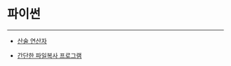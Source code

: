 # 파이썬  
-----

- [산술 연산자](https://github.com/PR-log/PR-log.github.io/blob/f8ebfb07f51c4e039c8f1d09a99a397e7efa6df9/Python/Arithmetic%20Operators.md)

- [간단한 파일복사 프로그램](https://github.com/PR-log/PR-log.github.io/blob/a00cc8e3dc6bc3a18ed72fabba69456a1aca373d/2021/12/22/26.%20copy%20file)
